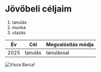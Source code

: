# Jövőbeli céljaim

1. tanulás
2. munka
3. utazás

| Év | Cél | Megvalósítás módja |
| --| ---| ---|
| 2025 | tanulás | tanulással |

![Visca Barca!](https://pbs.twimg.com/media/G1KHLtZbMAARStF.jpg "A team" )